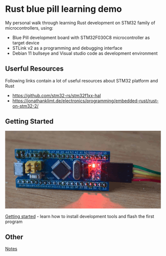 # Rust blue pill learning demo

My personal walk through learning Rust development on STM32 family of microcontrollers, using:

 - Blue Pill development board with STM32F030C8 microcontroller as target device
 - STLink v2 as a programming and debugging interface
 - Debian 11 bullseye and Visual studio code as development environment

## Userful Resources

Following links contain a lot of useful resources about STM32 platform and Rust

 - https://github.com/stm32-rs/stm32f1xx-hal
 - https://jonathanklimt.de/electronics/programming/embedded-rust/rust-on-stm32-2/

## Getting Started

![stlink v2 photo](https://raw.githubusercontent.com/viktorchvatal/blue-pill-rust-assets/master/intro/blinking.gif)

[Getting started](doc/getting_started.md) - learn how to install
development tools and flash the first program

## Other

[Notes](doc/notes.md)